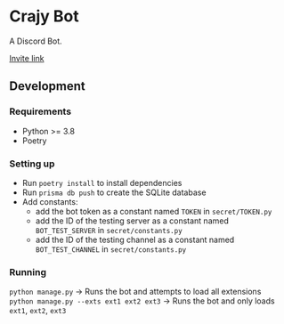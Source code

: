 # Crajy Bot
A Discord Bot.

[Invite link](https://discord.com/api/oauth2/authorize?client_id=709407268487037019&permissions=414464673856&scope=applications.commands%20bot)

## Development
### Requirements
- Python >= 3.8
- Poetry

### Setting up
- Run `poetry install` to install dependencies
- Run `prisma db push` to create the SQLite database
- Add constants:
    - add the bot token as a constant named `TOKEN` in `secret/TOKEN.py`
    - add the ID of the testing server as a constant named `BOT_TEST_SERVER` in `secret/constants.py`
    - add the ID of the testing channel as a constant named `BOT_TEST_CHANNEL` in `secret/constants.py`

### Running
`python manage.py` -> Runs the bot and attempts to load all extensions \
`python manage.py --exts ext1 ext2 ext3` -> Runs the bot and only loads `ext1`, `ext2`, `ext3`
